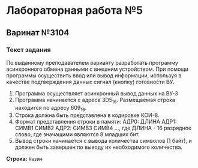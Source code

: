 # Лабораторная работа №5

## Варинат №3104

### Текст задания

По выданному преподавателем варианту разработать программу асинхронного обмена данными с внешним устройством. При помощи программы осуществить ввод или вывод информации, используя в качестве подтверждения данных сигнал (кнопку) готовности ВУ.

1. Программа осуществляет асинхронный вывод данных на ВУ-3
2. Программа начинается с адреса 3D5<sub>16</sub>. Размещаемая строка находится по адресу 609<sub>16</sub>.
3. Строка должна быть представлена в кодировке КОИ-8.
4. Формат представления строки в памяти: АДР0: ДЛИНА АДР1: СИМВ1 СИМВ2 АДР2: СИМВ3 СИМВ4 ..., где ДЛИНА - 16 разрядное слово, где значащими являются 8 младших бит.
5. Вывод строки начинается с вывода количества символов (1 байт), и должен быть завершен по выводу их необходимого количества.

**Строка:** `Назим`